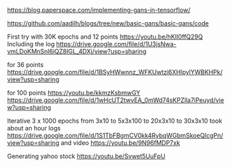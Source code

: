 https://blog.paperspace.com/implementing-gans-in-tensorflow/


https://github.com/aadilh/blogs/tree/new/basic-gans/basic-gans/code

First try with 30K epochs and 12 points https://youtu.be/hKIl0ffQ29Q
Including the log https://drive.google.com/file/d/1U3jsNwa-vmLDoKMnSnl6iQZ8IGL_4DXj/view?usp=sharing

for 36 points https://drive.google.com/file/d/1BSyHWwnnz_WFKUwtzi6XHlpylYWBKHPk/view?usp=sharing

for 100 points https://youtu.be/kkmzKsbmwGY 
https://drive.google.com/file/d/1wHcUT2twvEA_0mWd74sKPZlla7iPeuyd/view?usp=sharing

Iterative 3 x 1000 epochs from 3x10 to 5x3x100 to 20x3x10 to 30x3x10 took about an hour logs https://drive.google.com/file/d/1S1TbFBgmCV0kk4RybqWGbmSkoeQIcgPn/view?usp=sharing
and video https://youtu.be/9N96fMDP7xk


Generating yahoo stock https://youtu.be/Svwet5UuFpU
